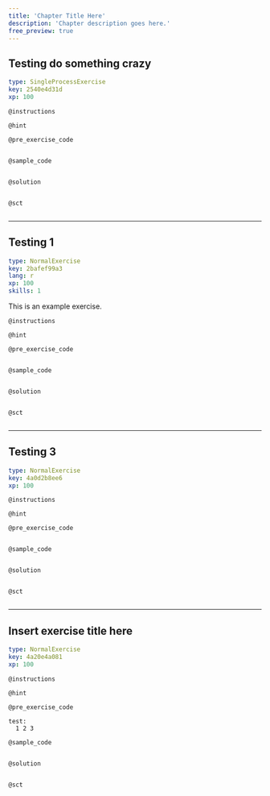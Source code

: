 ```yaml
---
title: 'Chapter Title Here'
description: 'Chapter description goes here.'
free_preview: true
---
```


## Testing do something crazy

```yaml
type: SingleProcessExercise
key: 2540e4d31d
xp: 100
```



`@instructions`


`@hint`


`@pre_exercise_code`
```{r}

```

`@sample_code`
```{r}

```

`@solution`
```{r}

```

`@sct`
```{r}

```

---

## Testing 1

```yaml
type: NormalExercise
key: 2bafef99a3
lang: r
xp: 100
skills: 1
```

This is an example exercise.

`@instructions`


`@hint`


`@pre_exercise_code`
```{r}

```

`@sample_code`
```{r}

```

`@solution`
```{r}

```

`@sct`
```{r}

```

---

## Testing 3

```yaml
type: NormalExercise
key: 4a0d2b8ee6
xp: 100
```



`@instructions`


`@hint`


`@pre_exercise_code`
```{r}

```

`@sample_code`
```{r}

```

`@solution`
```{r}

```

`@sct`
```{r}

```

---

## Insert exercise title here

```yaml
type: NormalExercise
key: 4a20e4a081
xp: 100
```



`@instructions`


`@hint`


`@pre_exercise_code`
```{r}
test:
  1 2 3
```

`@sample_code`
```{r}

```

`@solution`
```{r}

```

`@sct`
```{r}

```
